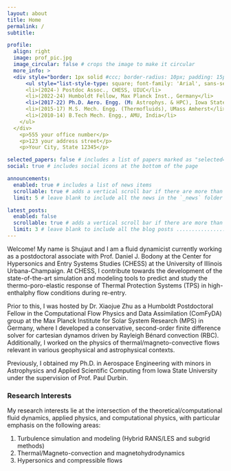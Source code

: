 ```yaml
---
layout: about
title: Home
permalink: /
subtitle: 

profile:
  align: right
  image: prof_pic.jpg
  image_circular: false # crops the image to make it circular
  more_info: >
  <div style="border: 1px solid #ccc; border-radius: 10px; padding: 15px; background-color: #f9f9f9; margin-left: -30px; width: fit-content;">
      <ul style="list-style-type: square; font-family: 'Arial', sans-serif; color: #275164; font-size: 15px; margin-left: -30px;">
      <li>(2024-) Postdoc Assoc., CHESS, UIUC</li>
      <li>(2022-24) Humboldt Fellow, Max Planck Inst., Germany</li>
      <li>(2017-22) Ph.D. Aero. Engg. (M: Astrophys. & HPC), Iowa State Univ.</li>
      <li>(2015-17) M.S. Mech. Engg. (Thermofluids), UMass Amherst</li>
      <li>(2010-14) B.Tech Mech. Engg., AMU, India</li>
    </ul>
  </div>
    <p>555 your office number</p>
    <p>123 your address street</p>
    <p>Your City, State 12345</p>

selected_papers: false # includes a list of papers marked as "selected={true}"
social: true # includes social icons at the bottom of the page

announcements:
  enabled: true # includes a list of news items
  scrollable: true # adds a vertical scroll bar if there are more than 3 news items
  limit: 5 # leave blank to include all the news in the `_news` folder

latest_posts:
  enabled: false
  scrollable: true # adds a vertical scroll bar if there are more than 3 new posts items
  limit: 3 # leave blank to include all the blog posts .........................................#Discontinuous Galerkin (DG) method based numerical tools to study and predict the thermo-poro-elastic material-response in elastic solid Thermal Protection System (TPS) materials. 
---
```


Welcome! My name is Shujaut and I am a fluid dynamicist currently working as a postdoctoral associate with Prof. Daniel J. Bodony at the Center for Hypersonics and Entry Systems Studies (CHESS) at the University of Illinois Urbana-Champaign. At CHESS, I contribute towards the development of the state-of-the-art simulation and modeling tools to predict and study the thermo-poro-elastic response of Thermal Protection Systems (TPS) in high-enthalphy flow conditions during re-entry.  

Prior to this, I was hosted by Dr. Xiaojue Zhu as a Humboldt Postdoctoral Fellow in the Computational Flow Physics and Data Assimilation (ComFyDA) group at the Max Planck Institute for Solar System Research (MPS) in Germany, where I developed a conservative, second-order finite difference solver for cartesian dynamos driven by Rayleigh Bénard convection (RBC). Additionally, I worked on the physics of thermal/magneto-convective flows relevant in various geophysical and astrophysical contexts. 

Previously, I obtained my Ph.D. in Aerospace Engineering with minors in Astrophysics and Applied Scientific Computing from Iowa State University under the supervision of Prof. Paul Durbin. 

### **Research Interests**
My research interests lie at the intersection of the theoretical/computational fluid dynamics, applied physics, and computational physics, with particular emphasis on the following areas: 

1. Turbulence simulation and modeling (Hybrid RANS/LES and subgrid methods)
2. Thermal/Magneto-convection and magnetohydrodynamics
3. Hypersonics and compressible flows

  <br> <br>
